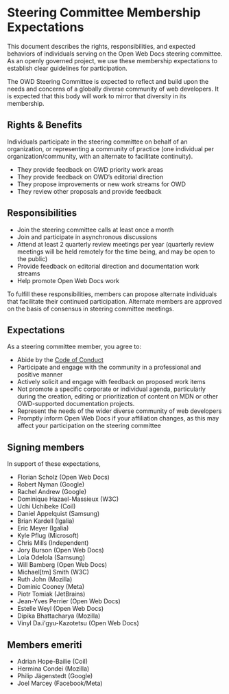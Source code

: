 # Steering Committee Membership Expectations

This document describes the rights, responsibilities, and expected behaviors of individuals serving on the Open Web Docs steering committee. As an openly governed project, we use these membership expectations to establish clear guidelines for participation.

The OWD Steering Committee is expected to reflect and build upon the needs and concerns of a globally diverse community of web developers. It is expected that this body will work to mirror that diversity in its membership.

## Rights & Benefits
Individuals participate in the steering committee on behalf of an organization, or representing a community of practice (one individual per organization/community, with an alternate to facilitate continuity).
- They provide feedback on OWD priority work areas
- They provide feedback on OWD’s editorial direction
- They propose improvements or new work streams for OWD
- They review other proposals and provide feedback

## Responsibilities
- Join the steering committee calls at least once a month
- Join and participate in asynchronous discussions
- Attend at least 2 quarterly review meetings per year (quarterly review meetings will be held remotely for the time being, and may be open to the public)
- Provide feedback on editorial direction and documentation work streams
- Help promote Open Web Docs work

To fulfill these responsibilities, members can propose alternate individuals that facilitate their continued participation. Alternate members are approved on the basis of consensus in steering committee meetings.

## Expectations
As a steering committee member, you agree to:
- Abide by the [Code of Conduct](https://github.com/openwebdocs/project/blob/main/code_of_conduct.md)
- Participate and engage with the community in a professional and positive manner
- Actively solicit and engage with feedback on proposed work items
- Not promote a specific corporate or individual agenda, particularly during the creation, editing or prioritization of content on MDN or other OWD-supported documentation projects.
- Represent the needs of the wider diverse community of web developers
- Promptly inform Open Web Docs if your affiliation changes, as this may affect your participation on the steering committee


## Signing members

In support of these expectations,

- Florian Scholz (Open Web Docs)
- Robert Nyman (Google)
- Rachel Andrew (Google)
- Dominique Hazael-Massieux (W3C)
- Uchi Uchibeke (Coil)
- Daniel Appelquist (Samsung)
- Brian Kardell (Igalia)
- Eric Meyer (Igalia)
- Kyle Pflug (Microsoft)
- Chris Mills (Independent)
- Jory Burson (Open Web Docs)
- Lola Odelola (Samsung)
- Will Bamberg (Open Web Docs)
- Michael[tm] Smith (W3C)
- Ruth John (Mozilla)
- Dominic Cooney (Meta)
- Piotr Tomiak (JetBrains)
- Jean-Yves Perrier (Open Web Docs)
- Estelle Weyl (Open Web Docs)
- Dipika Bhattacharya (Mozilla)
- Vinyl Da.i'gyu-Kazotetsu (Open Web Docs)

## Members emeriti

- Adrian Hope-Bailie (Coil)
- Hermina Condei (Mozilla)
- Philip Jägenstedt (Google)
- Joel Marcey (Facebook/Meta)
